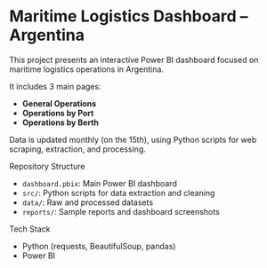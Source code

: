 # Maritime Logistics Dashboard – Argentina

This project presents an interactive Power BI dashboard focused on maritime logistics operations in Argentina.  

It includes 3 main pages:  
- **General Operations**  
- **Operations by Port**  
- **Operations by Berth**  

Data is updated monthly (on the 15th), using Python scripts for web scraping, extraction, and processing.  

Repository Structure
- `dashboard.pbix`: Main Power BI dashboard  
- `src/`: Python scripts for data extraction and cleaning  
- `data/`: Raw and processed datasets  
- `reports/`: Sample reports and dashboard screenshots  

Tech Stack
- Python (requests, BeautifulSoup, pandas)  
- Power BI  
